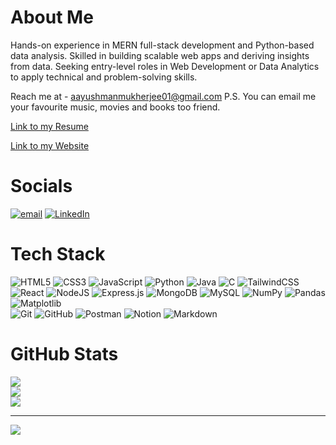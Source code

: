 # About Me
Hands-on experience in MERN full-stack development and Python-based data analysis. Skilled in building scalable web apps and deriving insights from data. Seeking entry-level roles in Web Development or Data Analytics to apply technical and problem-solving skills.

Reach me at - [aayushmanmukherjee01@gmail.com](mailto:aayushmanmukherjee01@gmail.com) 
P.S. You can email me your favourite music, movies and books too friend.

[Link to my Resume](https://drive.google.com/file/d/1OcZD39HGMGbTZg3dAO7b8OAB75Vn0KyZ/view?usp=sharing)

[Link to my Website](https://aayushman-mukherjee-website.vercel.app)


# Socials
[![email](https://img.shields.io/badge/Email-D14836?logo=gmail&logoColor=white)](mailto:aayushmanmukherjee01@gmail.com)
[![LinkedIn](https://img.shields.io/badge/LinkedIn-0077B5?style=flat&logo=linkedin&logoColor=white)](https://www.linkedin.com/in/aayushman-mukherjee)

# Tech Stack
![HTML5](https://img.shields.io/badge/html5-%23E34F26.svg?style=for-the-badge&logo=html5&logoColor=white) ![CSS3](https://img.shields.io/badge/css3-%231572B6.svg?style=for-the-badge&logo=css3&logoColor=white) ![JavaScript](https://img.shields.io/badge/javascript-%23323330.svg?style=for-the-badge&logo=javascript&logoColor=%23F7DF1E) ![Python](https://img.shields.io/badge/python-3670A0?style=for-the-badge&logo=python&logoColor=ffdd54) ![Java](https://img.shields.io/badge/java-%23ED8B00.svg?style=for-the-badge&logo=openjdk&logoColor=white) ![C](https://img.shields.io/badge/c-%2300599C.svg?style=for-the-badge&logo=c&logoColor=white) 
![TailwindCSS](https://img.shields.io/badge/tailwindcss-%2338B2AC.svg?style=for-the-badge&logo=tailwind-css&logoColor=white) ![React](https://img.shields.io/badge/react-%2320232a.svg?style=for-the-badge&logo=react&logoColor=%2361DAFB) ![NodeJS](https://img.shields.io/badge/node.js-6DA55F?style=for-the-badge&logo=node.js&logoColor=white) ![Express.js](https://img.shields.io/badge/express.js-%23404d59.svg?style=for-the-badge&logo=express&logoColor=%2361DAFB) ![MongoDB](https://img.shields.io/badge/MongoDB-%234ea94b.svg?style=for-the-badge&logo=mongodb&logoColor=white) ![MySQL](https://img.shields.io/badge/mysql-4479A1.svg?style=for-the-badge&logo=mysql&logoColor=white) ![NumPy](https://img.shields.io/badge/numpy-%23013243.svg?style=for-the-badge&logo=numpy&logoColor=white) ![Pandas](https://img.shields.io/badge/pandas-%23150458.svg?style=for-the-badge&logo=pandas&logoColor=white) ![Matplotlib](https://img.shields.io/badge/Matplotlib-%23ffffff.svg?style=for-the-badge&logo=Matplotlib&logoColor=black)  
![Git](https://img.shields.io/badge/git-%23F05033.svg?style=for-the-badge&logo=git&logoColor=white) ![GitHub](https://img.shields.io/badge/github-%23121011.svg?style=for-the-badge&logo=github&logoColor=white) ![Postman](https://img.shields.io/badge/Postman-FF6C37?style=for-the-badge&logo=postman&logoColor=white) ![Notion](https://img.shields.io/badge/Notion-%23000000.svg?style=for-the-badge&logo=notion&logoColor=white) ![Markdown](https://img.shields.io/badge/Markdown-000000.svg?style=for-the-badge&logo=markdown&logoColor=white)
# GitHub Stats
![](https://github-readme-stats.vercel.app/api?username=aayushmanmukherjee&theme=blueberry&hide_border=false&include_all_commits=false&count_private=false)<br/>
![](https://nirzak-streak-stats.vercel.app/?user=aayushmanmukherjee&theme=blueberry&hide_border=false)<br/>
![](https://github-readme-stats.vercel.app/api/top-langs/?username=aayushmanmukherjee&theme=blueberry&hide_border=false&include_all_commits=false&count_private=false&layout=compact)

---
[![](https://visitcount.itsvg.in/api?id=aayushmanmukherjee&icon=0&color=0)](https://visitcount.itsvg.in)

<!-- Proudly created with GPRM ( https://gprm.itsvg.in ) -->

<!--
**aayushmanmukherjee/aayushmanmukherjee** is a ✨ _special_ ✨ repository because its `README.md` (this file) appears on your GitHub profile.

Here are some ideas to get you started:

- 🔭 I’m currently working on ...
- 🌱 I’m currently learning ...
- 👯 I’m looking to collaborate on ...
- 🤔 I’m looking for help with ...
- 💬 Ask me about ...
- 📫 How to reach me: ...
- 😄 Pronouns: ...
- ⚡ Fun fact: ...
-->
